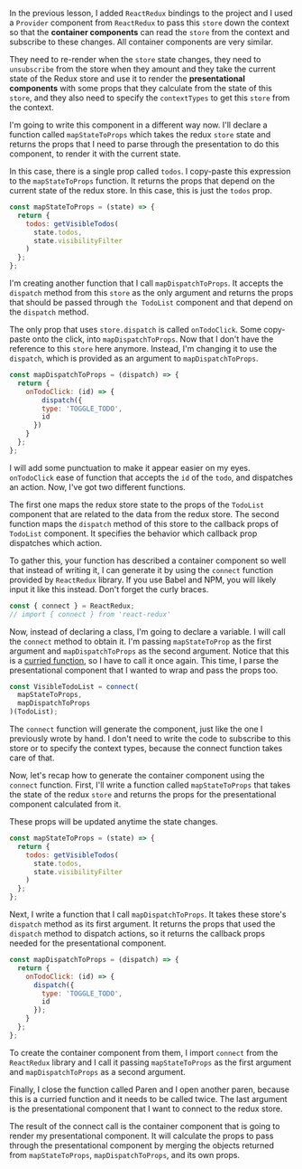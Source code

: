 In the previous lesson, I added `ReactRedux` bindings to the project and I used a `Provider` component from `ReactRedux` to pass this `store` down the context so that the **container components** can read the `store` from the context and subscribe to these changes. All container components are very similar.

They need to re-render when the `store` state changes, they need to `unsubscribe` from the store when they amount and they take the current state of the Redux store and use it to render the **presentational components** with some props that they calculate from the state of this `store`, and they also need to specify the `contextTypes` to get this `store` from the context.

I'm going to write this component in a different way now. I'll declare a function called `mapStateToProps` which takes the redux `store` state and returns the props that I need to parse through the presentation to do this component, to render it with the current state.

In this case, there is a single prop called `todos`. I copy-paste this expression to the `mapStateToProps` function. It returns the props that depend on the current state of the redux store. In this case, this is just the `todos` prop.

``` javascript
const mapStateToProps = (state) => {
  return {
    todos: getVisibleTodos(
      state.todos,
      state.visibilityFilter
    )
  };
};
```

I'm creating another function that I call `mapDispatchToProps`. It accepts the `dispatch` method from this `store` as the only argument and returns the props that should be passed through `the TodoList` component and that depend on the `dispatch` method.

The only prop that uses `store.dispatch` is called `onTodoClick`. Some copy-paste onto the click, into `mapDispatchToProps`. Now that I don't have the reference to this `store` here anymore. Instead, I'm changing it to use the `dispatch`, which is provided as an argument to `mapDispatchToProps`.

``` javascript
const mapDispatchToProps = (dispatch) => {
  return {
    onTodoClick: (id) => {
        dispatch({
        type: 'TOGGLE_TODO',
        id
      })
    }
  };
};
```
I will add some punctuation to make it appear easier on my eyes. `onTodoClick` ease of function that accepts the `id` of the `todo`, and dispatches an action. Now, I've got two different functions.

The first one maps the redux store state to the props of the `TodoList` component that are related to the data from the redux store. The second function maps the `dispatch` method of this store to the callback props of `TodoList` component. It specifies the behavior which callback prop dispatches which action.

To gather this, your function has described a container component so well that instead of writing it, I can generate it by using the `connect` function provided by `ReactRedux` library. If you use Babel and NPM, you will likely input it like this instead. Don't forget the curly braces.

``` javascript
const { connect } = ReactRedux;
// import { connect } from 'react-redux'
```
Now, instead of declaring a class, I'm going to declare a variable. I will call the `connect` method to obtain it. I'm passing `mapStateToProp` as the first argument and `mapDispatchToProps` as the second argument. Notice that this is a [curried function](https://egghead.io/lessons/javascript-what-is-currying), so I have to call it once again. This time, I parse the presentational component that I wanted to wrap and pass the props too.

``` javascript
const VisibleTodoList = connect(
  mapStateToProps,
  mapDispatchToProps
)(TodoList);
```
The `connect` function will generate the component, just like the one I previously wrote by hand. I don't need to write the code to subscribe to this store or to specify the context types, because the connect function takes care of that.

Now, let's recap how to generate the container component using the `connect` function. First, I'll write a function called `mapStateToProps` that takes the state of the redux `store` and returns the props for the presentational component calculated from it.

These props will be updated anytime the state changes.

```javascript
const mapStateToProps = (state) => {
  return {
    todos: getVisibleTodos(
      state.todos,
      state.visibilityFilter
    )
  };
};
```
Next, I write a function that I call `mapDispatchToProps`. It takes these store's `dispatch` method as its first argument. It returns the props that used the `dispatch` method to dispatch actions, so it returns the callback props needed for the presentational component.

```javascript
const mapDispatchToProps = (dispatch) => {
  return {
    onTodoClick: (id) => {
      dispatch({
        type: 'TOGGLE_TODO',
        id
      });
    }
  };
};
```
To create the container component from them, I import `connect` from the `ReactRedux` library and I call it passing `mapStateToProps` as the first argument and `mapDispatchToProps` as a second argument.

Finally, I close the function called Paren and I open another paren, because this is a curried function and it needs to be called twice. The last argument is the presentational component that I want to connect to the redux store.

The result of the connect call is the container component that is going to render my presentational component. It will calculate the props to pass through the presentational component by merging the objects returned from `mapStateToProps`, `mapDispatchToProps`, and its own props.
